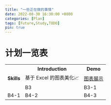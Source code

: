 ```yaml
---
title: "一些正在做的事情"
date: 2022-08-30 16:30:00 +0800
categories: [Plan]
tags: [Future,Study,TODO]
pin: true
---
```

# 计划一览表
<table>
  <tr>
    <th rowspan="3">Skills</th>
    <th>Introduction</th>
    <th colspan="2">Demo</th>  
  </tr>
  <tr>
    <td>基于 Excel 的图表美化📈</td>
    <td colspan="2"><a href="https://www.yuque.com/hongking/hy5od3/artboards/17074807">图表展示</a></td>
  </tr>
  <tr>
    <td>B3</td>
    <td colspan="2">B3-1</td>
  </tr>
  <tr>
    <td>B4-1</td>
    <td>B4-2</td>
    <td>B4-3</td>
  </tr>
  <!-- 添加其他数据行 -->
</table>


